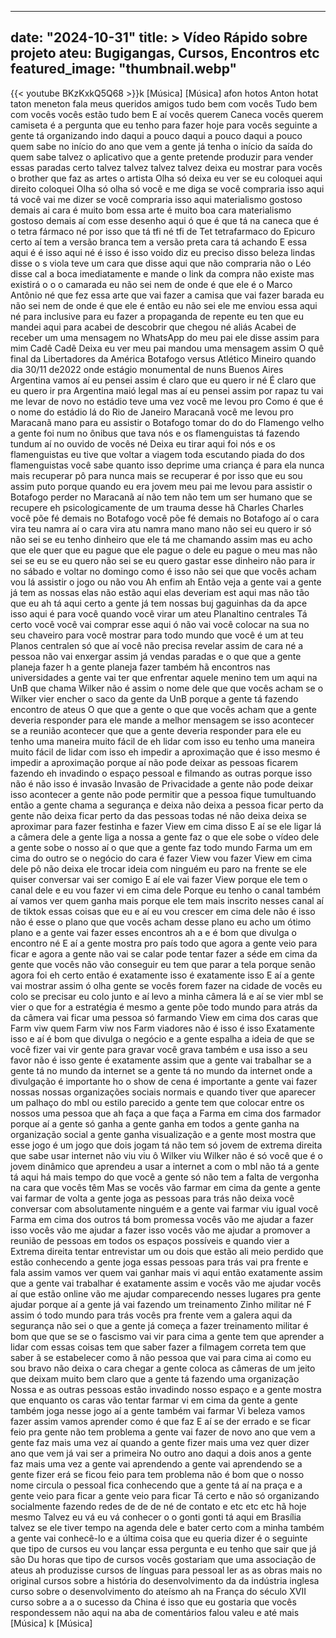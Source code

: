 
---
date: "2024-10-31"
title: > 
    Vídeo Rápido sobre projeto ateu: Bugigangas, Cursos, Encontros etc
featured_image: "thumbnail.webp"
---
{{< youtube BKzKxkQ5Q68 >}}k
[Música]
[Música]
afon
hotos Anton
hotat taton meneton
fala meus queridos amigos tudo bem com
vocês Tudo bem com vocês vocês estão
tudo bem E
aí vocês querem
Caneca vocês
querem
camiseta é a pergunta que eu tenho para
fazer hoje para vocês
seguinte a gente tá organizando
indo daqui a pouco daqui a pouco daqui a
pouco quem sabe no início do ano que vem
a gente já
tenha o início da saída do quem sabe
talvez o aplicativo que a gente pretende
produzir para vender essas paradas certo
talvez talvez talvez talvez deixa eu
mostrar para
vocês o brother que faz as artes o
artista Olha
só deixa eu ver se eu coloquei aqui
direito coloquei Olha só olha só você e
me diga se você compraria isso aqui tá
você vai me dizer se você compraria isso
aqui
materialismo gostoso demais ai cara é
muito bom essa arte é muito boa cara
materialismo gostoso demais aí com esse
desenho aqui ó que é que tá na
caneca que é o tetra fármaco né por isso
que tá tfi né tfi de Tet tetrafarmaco do
Epicuro certo aí tem a versão branca tem
a versão preta cara tá achando E essa
aqui
é é isso aqui
né é
isso é isso voido
diz eu preciso disso
beleza lindas disse o s viola teve um
cara que disse aqui que não compraria
não o Léo disse cal a boca imediatamente
e mande o link da compra não existe mas
existirá o o o camarada eu não sei nem
de onde é que ele é o Marco Antônio né
que fez essa arte que vai fazer a camisa
que vai fazer
barada eu não sei nem de onde é que ele
é então eu não sei ele me enviou essa
aqui né para inclusive para eu fazer a
propaganda de repente eu ten que eu
mandei aqui para acabei de descobrir que
chegou né aliás Acabei de receber um uma
mensagem no WhatsApp do meu pai ele
disse assim para mim Cadê Cadê Deixa eu
ver meu pai mandou uma mensagem assim O
quê final da Libertadores da América
Botafogo versus Atlético Mineiro quando
dia 30/11 de2022 onde estágio monumental
de nuns Buenos Aires Argentina
vamos aí eu pensei assim é claro
que eu quero ir né É claro que eu quero
ir pra Argentina maió legal mas aí eu
pensei assim por rapaz tu vai me levar
de novo no estádio teve uma vez você me
levou
pro Como é que é o nome do estádio lá do
Rio de Janeiro Maracanã você me levou
pro Maracanã mano para eu assistir o
Botafogo tomar do
do do Flamengo velho a gente foi num no
ônibus que tava nós e os flamenguistas
tá fazendo tundum aí no ouvido de vocês
né Deixa eu tirar aqui foi nós e os
flamenguistas eu tive que voltar a
viagem toda escutando piada do dos
flamenguistas você sabe quanto isso
deprime uma criança é para ela nunca
mais recuperar pô para nunca mais se
recuperar é por isso que eu sou assim
puto porque quando eu era jovem meu pai
me levou para assistir o Botafogo perder
no Maracanã aí não tem não tem um ser
humano que se recupere eh
psicologicamente de um trauma desse
hã Charles Charles você põe fé demais no
Botafogo você põe fé demais no
Botafogo aí o cara vira teu
namra aí o cara vira atu namra
mano
mano não sei eu quero ir só não sei se
eu tenho dinheiro que ele tá me chamando
assim mas eu acho que ele quer que eu
pague que ele pague o dele eu pague o
meu mas não sei se eu se eu quero não
sei se eu quero gastar esse dinheiro não
para ir no sábado e voltar no domingo
como é isso não sei que que vocês acham
vou lá assistir o jogo ou não vou
Ah enfim ah Então veja a gente vai a
gente já tem as nossas elas não estão
aqui elas deveriam est aqui mas não tão
que eu ah tá
aqui certo a gente já tem nossas buj
gaguinhas da da apce isso aqui é para
você quando você virar um ateu
Planaltino centrales Tá
certo você você vai comprar esse aqui ó
não vai você colocar na sua no seu
chaveiro para você mostrar para todo
mundo que você é um at teu Planos
centralen só que aí você não precisa
revelar assim de cara né a pessoa não
vai enxergar assim já vendas paradas e o
que que a gente planeja fazer h a gente
planeja fazer também hã
encontros nas universidades a gente vai
ter que enfrentar aquele menino tem um
aqui na UnB que chama Wilker não é assim
o nome dele que que vocês acham se o
Wilker vier encher o saco da gente da
UnB porque a gente tá fazendo encontro
de ateus O que que a gente o que que
vocês acham que a gente deveria
responder para ele mande a melhor
mensagem se isso acontecer se a reunião
acontecer que que a gente deveria
responder para ele eu tenho uma maneira
muito fácil de eh lidar com isso eu
tenho uma maneira muito fácil de lidar
com isso
eh impedir a aproximação que é isso
mesmo é impedir a aproximação porque aí
não pode deixar as pessoas ficarem
fazendo eh invadindo o espaço pessoal e
filmando as outras porque isso não é não
isso é
invasão Invasão de Privacidade a gente
não pode deixar isso acontecer a gente
não pode permitir que a pessoa fique
tumultuando então a gente chama a
segurança e deixa não deixa a pessoa
ficar perto da gente não deixa ficar
perto da das pessoas todas né não deixa
deixa se aproximar para fazer festinha e
fazer View em cima disso E aí se ele
ligar lá a câmera dele a gente liga a
nossa a gente faz o que ele sobe o vídeo
dele a gente sobe o nosso aí o que que a
gente faz todo mundo Farma um em cima do
outro se o negócio do cara é fazer View
vou fazer View em cima dele pô não deixa
ele trocar ideia com ninguém eu paro na
frente se ele quiser conversar vai ser
comigo E aí ele vai fazer View porque
ele tem o canal dele e eu vou fazer vi
em cima dele Porque eu tenho o canal
também aí vamos ver quem ganha mais
porque ele tem mais inscrito nesses
canal aí de tiktok essas coisas que eu e
aí eu vou crescer em cima dele não é
isso não é esse o plano que que vocês
acham desse plano eu acho um ótimo plano
e a gente vai fazer esses encontros ah a
e é bom que divulga o encontro né E aí a
gente mostra pro país todo que agora a
gente veio para ficar e agora a gente
não vai se calar pode tentar fazer a
séde em cima da gente que vocês não vão
conseguir eu tem que parar a tela porque
senão agora foi
eh certo então é exatamente isso é
exatamente isso E aí a gente vai mostrar
assim ó olha gente se vocês forem fazer
na cidade de vocês eu colo se precisar
eu colo junto e aí levo a minha câmera
lá e aí se vier mbl se vier o que for a
estratégia é mesmo a gente põe todo
mundo para atrás da da câmera vai ficar
uma pessoa só farmando View em cima dos
caras que Farm viw quem Farm viw nos
Farm viadores não é isso é isso
Exatamente isso e aí é bom que divulga o
negócio e a gente espalha a ideia de que
se você fizer vai vir gente para gravar
você grava também e usa isso a seu favor
não é isso gente é exatamente assim que
a gente vai trabalhar se a gente tá no
mundo da internet se a gente tá no mundo
da internet onde a divulgação é
importante ho o show de cena é
importante a gente vai fazer nossas
nossas organizações sociais normais e
quando tiver que aparecer um palhaço do
mbl ou estilo parecido a gente tem que
colocar entre os nossos uma pessoa que
ah faça a que faça a Farma em cima dos
farmador porque aí a gente só ganha a
gente ganha em todos a gente ganha na
organização social a gente ganha
visualização e a gente most mostra que
esse jogo é um jogo que dois jogam tá
não tem só jovem de extrema direita que
sabe usar internet não viu viu ô Wilker
viu Wilker não é só você que é o jovem
dinâmico que aprendeu a usar a internet
a com o mbl não tá a gente tá aqui há
mais tempo do que você a gente só não
tem a falta de vergonha na cara que
vocês
têm Mas se vocês vão farmar em cima da
gente a gente vai farmar de volta a
gente joga as pessoas para trás não
deixa você conversar com absolutamente
ninguém e a gente vai farmar viu igual
você Farma em cima dos outros tá bom
promessa vocês vão me ajudar a fazer
isso vocês vão me ajudar a fazer isso
vocês vão me ajudar a promover a reunião
de pessoas em todos os espaços possíveis
e quando vier a Extrema direita tentar
entrevistar um ou dois que estão ali
meio perdido que estão conhecendo a
gente joga essas pessoas para trás vai
pra frente e fala assim vamos ver quem
vai ganhar mais vi aqui então
exatamente assim que a gente vai
trabalhar é exatamente assim e vocês vão
me ajudar vocês aí que estão online vão
me ajudar comparecendo nesses lugares
pra gente ajudar porque aí a gente já
vai fazendo um treinamento Zinho militar
né F assim ó todo mundo para trás vocês
pra frente vem a galera aqui da
segurança não sei o que a gente já
começa a fazer treinamento militar é bom
que que se se o fascismo vai vir para
cima a gente tem que aprender a lidar
com essas coisas tem que saber fazer a
filmagem correta tem que saber ã se
estabelecer como ã não pessoa que vai
para cima ai como eu sou bravo não deixa
o cara chegar a gente coloca as câmeras
de um jeito que deixam muito bem claro
que a gente tá fazendo uma organização
Nossa e as outras pessoas estão
invadindo nosso espaço e a gente mostra
que enquanto os caras vão tentar farmar
vi em cima da gente a gente também joga
nesse jogo aí a gente também vai farmar
Vi
beleza vamos fazer assim vamos aprender
como é que faz E aí se der errado e se
ficar feio pra gente não tem problema a
gente vai fazer de novo ano que vem a
gente faz mais uma vez aí quando a gente
fizer mais uma vez quer dizer ano que
vem já vai ser a primeira No outro ano
daqui a dois anos a gente faz mais uma
vez a gente vai aprendendo a gente vai
aprendendo se a gente fizer erá se ficou
feio para tem problema não é bom que o
nosso nome circula o pessoal fica
conhecendo que a gente tá aí na praça e
a gente veio para ficar a gente veio
para ficar Tá certo
e não só organizando socialmente fazendo
redes de de de né de contato e etc etc
etc hã hoje mesmo Talvez eu vá eu vá
conhecer o o gonti gonti tá aqui em
Brasília talvez se ele tiver tempo na
agenda dele e bater certo com a minha
também a gente vai conhecê-lo e a última
coisa que eu queria dizer é o seguinte
que tipo de cursos eu vou lançar essa
pergunta e eu tenho que sair que já são
Du horas que tipo de cursos vocês
gostariam que uma associação de ateus ah
produzisse cursos de línguas para
pessoal ler as as obras mais no original
cursos sobre a história do
desenvolvimento da da indústria inglesa
curso sobre o desenvolvimento do ateísmo
ah na França do século XVII curso sobre
a a o sucesso da China é isso que eu
gostaria que vocês respondessem não aqui
na aba de comentários falou valeu e até
mais
[Música]
k
[Música]